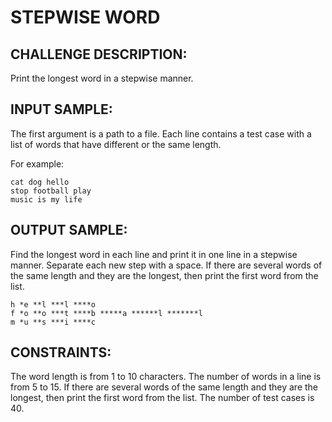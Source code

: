STEPWISE WORD
=============

CHALLENGE DESCRIPTION:
----------------------

Print the longest word in a stepwise manner.

INPUT SAMPLE:
-------------

The first argument is a path to a file. Each line contains a test case with a list of words that have different or the same length.

For example:

	cat dog hello
	stop football play
	music is my life

OUTPUT SAMPLE:
--------------

Find the longest word in each line and print it in one line in a stepwise manner. Separate each new step with a space. If there are several words of the same length and they are the longest, then print the first word from the list.

	h *e **l ***l ****o
	f *o **o ***t ****b *****a ******l *******l
	m *u **s ***i ****c

CONSTRAINTS:
------------

The word length is from 1 to 10 characters.
The number of words in a line is from 5 to 15.
If there are several words of the same length and they are the longest, then print the first word from the list.
The number of test cases is 40.